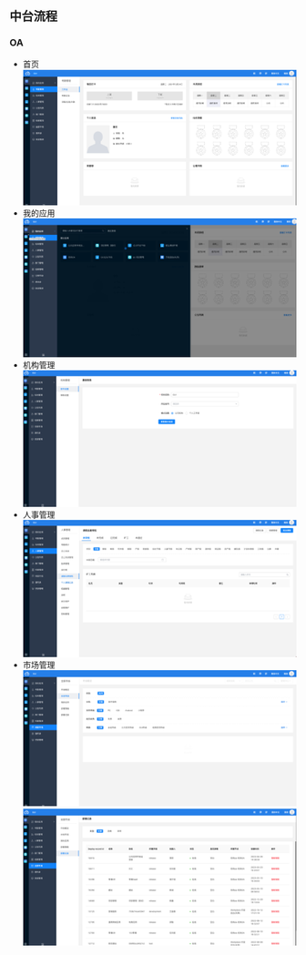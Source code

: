 ## 中台流程

### OA
- 首页
![alt text](image.png)
- 我的应用 
![alt text](image-1.png)
- 机构管理
![alt text](image-2.png)
- 人事管理
![alt text](image-3.png)
- 市场管理
![alt text](image-4.png)
![alt text](image-5.png)